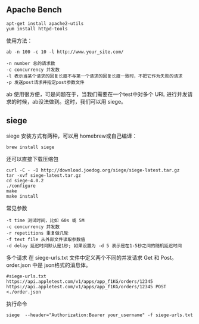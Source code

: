 
## Apache Bench
```
apt-get install apache2-utils
yum install httpd-tools
```

使用方法：
```
ab -n 100 -c 10 -l http://www.your_site.com/
```

```
-n number 总的请求数
-c concurrency 并发数
-l 表示当某个请求的回复长度不与第一个请求的回复长度一致时，不把它作为失败的请求
-p 发送post请求并指定post参数文件
```
ab 使用很方便，可是问题在于，当我们需要在一个test中对多个 URL 进行并发请求的时候，ab没法做到。这时，我们可以用 siege。

## siege
siege 安装方式有两种，可以用 homebrew或自己编译：
```
brew install siege

```

还可以直接下载压缩包
```
curl -C - -O http://download.joedog.org/siege/siege-latest.tar.gz
tar -xvf siege-latest.tar.gz
cd siege-4.0.2
./configure
make
make install
```


常见参数
```
-t time 测试时间，比如 60s 或 5M
-c concurrency 并发数
-r repetitions 重复做几轮
-f text file 从外部文件读取参数值
-d delay 延迟时间默认是1秒; 如果设置为 -d 5 表示是在1-5秒之间的随机延迟时间
```
多个请求
在 siege-urls.txt 文件中定义两个不同的并发请求 Get 和 Post。order.json 中是 json格式的消息体。

```
#siege-urls.txt
https://api.appletest.com/v1/apps/app_f1KG/orders/12345
https://api.appletest.com/v1/apps/app_f1KG/orders/12345 POST <./order.json
```

执行命令
```
siege  --header="Authorization:Bearer your_username" -f siege-urls.txt
```
